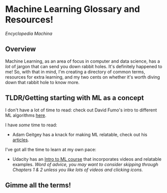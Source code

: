 # Machine Learning Glossary and Resources!

_Encyclopedia Machina_

## Overview

Machine Learning, as an area of focus in computer and data science, has a _lot_ of jargon that can send you down rabbit holes. It's definitely happened to me! So, with that in mind, I'm creating a directory of common terms, resources for extra learning, and my two cents on whether it's worth diving down that rabbit hole to know more.

## TLDR/Getting starting with ML as a concept

I don't have a lot of time to read: check out David Fumo's intro to different ML algorithms [here](https://towardsdatascience.com/types-of-machine-learning-algorithms-you-should-know-953a08248861).

I have _some_ time to read: 

- Adam Geitgey has a knack for making ML relatable, check out his [articles](https://medium.com/@ageitgey/machine-learning-is-fun-80ea3ec3c471).

I've got all the time to learn at my own pace:

- Udacity has an [Intro to ML course](https://www.udacity.com/course/intro-to-machine-learning--ud120) that incorporates videos and relatable examples. _Word of advice, you may want to consider skipping through Chapters 1 & 2 unless you like lots of videos and clicking icons._

## Gimme all the terms!







